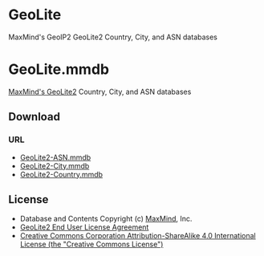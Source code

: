 # GeoLite
MaxMind's GeoIP2 GeoLite2 Country, City, and ASN databases
# GeoLite.mmdb

[MaxMind's GeoLite2](https://dev.maxmind.com/geoip/geoip2/geolite2/) Country, City, and ASN databases

## Download

### URL

- [GeoLite2-ASN.mmdb](https://github.com/muchenH/GeoLite/raw/download/GeoLite2-ASN.mmdb)
- [GeoLite2-City.mmdb](https://github.com/muchenH/GeoLite/raw/download/GeoLite2-City.mmdb)
- [GeoLite2-Country.mmdb](https://github.com/muchenH/GeoLite/raw/download/GeoLite2-Country.mmdb)

## License

- Database and Contents Copyright (c) [MaxMind](https://www.maxmind.com/), Inc.
- [GeoLite2 End User License Agreement](https://www.maxmind.com/en/geolite2/eula)
- [Creative Commons Corporation Attribution-ShareAlike 4.0 International License (the "Creative Commons License")](https://creativecommons.org/licenses/by-sa/4.0/)
